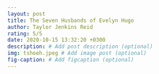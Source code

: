 ```yaml
---
layout: post
title: The Seven Husbands of Evelyn Hugo
author: Taylor Jenkins Reid
rating: 5/5
date: 2020-10-15 13:32:20 +0300
description: # Add post description (optional)
img: tshoeh.jpeg # Add image post (optional)
fig-caption: # Add figcaption (optional)
---
```

